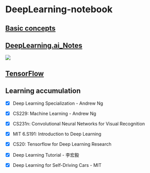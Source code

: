 # DeepLearning-notebook

## [Basic concepts](https://github.com/steveLauwh/DeepLearning-notebook/tree/master/Basic%20concepts)

## [DeepLearning.ai_Notes](https://github.com/steveLauwh/DeepLearning-notebook/tree/master/DeepLearning.ai_Notes)

![](https://github.com/steveLauwh/DeepLearning-notes/raw/master/DeepLearning.ai_Notes/image/DL.PNG)

## [TensorFlow](https://github.com/steveLauwh/DeepLearning-notebook/tree/master/Tensorflow)

## Learning accumulation

- [x] Deep Learning Specialization - Andrew Ng
- [x] CS229: Machine Learning - Andrew Ng
- [x] CS231n: Convolutional Neural Networks for Visual Recognition
- [x] MIT 6.S191: Introduction to Deep Learning
- [x] CS20: Tensorflow for Deep Learning Research
- [x] Deep Learning Tutorial - 李宏毅
- [x] Deep Learning for Self-Driving Cars - MIT



